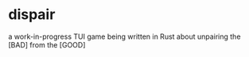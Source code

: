 # dispair

a work-in-progress TUI game being written in Rust about unpairing the [BAD] from the [GOOD]

